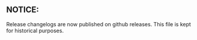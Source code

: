 ## NOTICE:

Release changelogs are now published on github releases. This file is kept for historical purposes.
